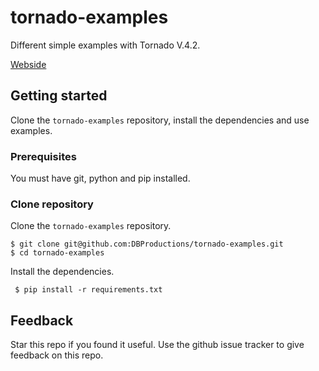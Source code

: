 # tornado-examples

Different simple examples with Tornado V.4.2.  

[Webside](http://www.tornadoweb.org)

## Getting started

Clone the `tornado-examples` repository, install the dependencies and use examples.

### Prerequisites

You must have git, python and pip installed.

### Clone repository

Clone the `tornado-examples` repository.

    $ git clone git@github.com:DBProductions/tornado-examples.git
    $ cd tornado-examples

Install the dependencies.

     $ pip install -r requirements.txt

## Feedback
Star this repo if you found it useful. Use the github issue tracker to give feedback on this repo.